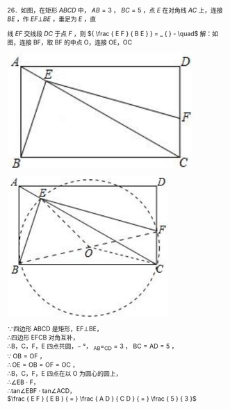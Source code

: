 26．如图，在矩形 $A B C D$ 中， $A B { = } 3$ ， $B C { = } 5$ ，点 $E$ 在对角线 $A C$ 上，连接 $B E$ ，作 $E F \bot B E$ ，垂足为 $E$ ，直

线 $E F$ 交线段 $D C$ 于点 $F$ ，则 ${ \frac { E F } { B E } } = _ { } - \quad$ 解：如图，连接 BF，取 BF 的中点 O，连接 OE，OC

![](<../../qs_image_DB/专题2-3_八种隐圆类最值问题，圆来如此简单（解析版）/c7c2346640b826acc06495ca5515bf09124d51fe3c9727dcce1b3ef4469b24a8.jpg>)

![](<../../qs_image_DB/专题2-3_八种隐圆类最值问题，圆来如此简单（解析版）/22e0300a0cd1c55855ad049af33fceb97ee34db4136d50dd2770e3409fb9e537.jpg>)

∵四边形 ABCD 是矩形，EF⊥BE，  
∴四边形 EFCB 对角互补，  
∴B，C，F，E 四点共圆，$-$ °， $_ { \mathrm { A B } } { = } _ { \mathrm { C D } } { = } 3$ ， ${ \mathrm { B C } } = { \mathrm { A D } } = 5$ ，  
∵ $\mathrm { O B = O F }$ ，  
$\therefore { \mathrm { O E } } { = } { \mathrm { O B } } { = } { \mathrm { O F } } { = } { \mathrm { O C } }$ ，  
∴B，C，F，E 四点在以 O 为圆心的圆上，  
∴∠EB $\cdot$ F，  
∴tan∠EBF $\cdot$ tan∠ACD，  
$\frac { E F } { E B } { = } \frac { A D } { C D } { = } \frac { 5 } { 3 }$
